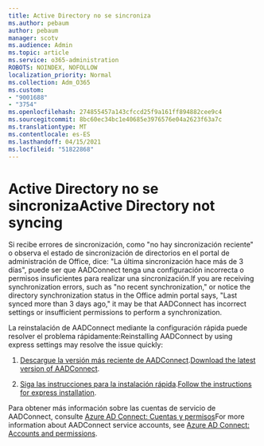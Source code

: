```yaml
---
title: Active Directory no se sincroniza
ms.author: pebaum
author: pebaum
manager: scotv
ms.audience: Admin
ms.topic: article
ms.service: o365-administration
ROBOTS: NOINDEX, NOFOLLOW
localization_priority: Normal
ms.collection: Adm_O365
ms.custom:
- "9001688"
- "3754"
ms.openlocfilehash: 274855457a143cfccd25f9a161ff894882cee9c4
ms.sourcegitcommit: 8bc60ec34bc1e40685e3976576e04a2623f63a7c
ms.translationtype: MT
ms.contentlocale: es-ES
ms.lasthandoff: 04/15/2021
ms.locfileid: "51822868"
---
```

# <a name="active-directory-not-syncing"></a><span data-ttu-id="728e9-102">Active Directory no se sincroniza</span><span class="sxs-lookup"><span data-stu-id="728e9-102">Active Directory not syncing</span></span>

<span data-ttu-id="728e9-103">Si recibe errores de sincronización, como "no hay sincronización reciente" o observa el estado de sincronización de directorios en el portal de administración de Office, dice: "La última sincronización hace más de 3 días", puede ser que AADConnect tenga una configuración incorrecta o permisos insuficientes para realizar una sincronización.</span><span class="sxs-lookup"><span data-stu-id="728e9-103">If you are receiving synchronization errors, such as "no recent synchronization," or notice the directory synchronization status in the Office admin portal says, "Last synced more than 3 days ago," it may be that AADConnect has incorrect settings or insufficient permissions to perform a synchronization.</span></span>  

<span data-ttu-id="728e9-104">La reinstalación de AADConnect mediante la configuración rápida puede resolver el problema rápidamente:</span><span class="sxs-lookup"><span data-stu-id="728e9-104">Reinstalling AADConnect by using express settings may resolve the issue quickly:</span></span>

1. <span data-ttu-id="728e9-105">[Descargue la versión más reciente de AADConnect](https://go.microsoft.com/fwlink/?LinkId=615771).</span><span class="sxs-lookup"><span data-stu-id="728e9-105">[Download the latest version of AADConnect](https://go.microsoft.com/fwlink/?LinkId=615771).</span></span>

2. <span data-ttu-id="728e9-106">[Siga las instrucciones para la instalación rápida](https://docs.microsoft.com/azure/active-directory/hybrid/how-to-connect-install-express).</span><span class="sxs-lookup"><span data-stu-id="728e9-106">[Follow the instructions for express installation](https://docs.microsoft.com/azure/active-directory/hybrid/how-to-connect-install-express).</span></span>

<span data-ttu-id="728e9-107">Para obtener más información sobre las cuentas de servicio de AADConnect, consulte [Azure AD Connect: Cuentas y permisos](https://docs.microsoft.com/azure/active-directory/hybrid/reference-connect-accounts-permissions)</span><span class="sxs-lookup"><span data-stu-id="728e9-107">For more information about AADConnect service accounts, see [Azure AD Connect: Accounts and permissions](https://docs.microsoft.com/azure/active-directory/hybrid/reference-connect-accounts-permissions).</span></span>

